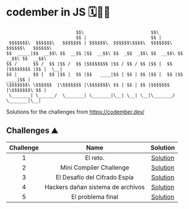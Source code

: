 # codember in JS 🗓️🧑‍💻


```
                          $$\                         $$\                           
                          $$ |                        $$ |                          
 $$$$$$$\  $$$$$$\   $$$$$$$ | $$$$$$\  $$$$$$\$$$$\  $$$$$$$\   $$$$$$\   $$$$$$\  
$$  _____|$$  __$$\ $$  __$$ |$$  __$$\ $$  _$$  _$$\ $$  __$$\ $$  __$$\ $$  __$$\ 
$$ /      $$ /  $$ |$$ /  $$ |$$$$$$$$ |$$ / $$ / $$ |$$ |  $$ |$$$$$$$$ |$$ |  \__|
$$ |      $$ |  $$ |$$ |  $$ |$$   ____|$$ | $$ | $$ |$$ |  $$ |$$   ____|$$ |      
\$$$$$$$\ \$$$$$$  |\$$$$$$$ |\$$$$$$$\ $$ | $$ | $$ |$$$$$$$  |\$$$$$$$\ $$ |      
 \_______| \______/  \_______| \_______|\__| \__| \__|\_______/  \_______|\__|
```

Solutions for the challenges from https://codember.dev/

## Challenges ⛰️

| Challenge | Name                                         | Solution                           |
| :-------: | :------------------------------------------: | :--------------------------------: |
| 1         | El reto.                                     | [Solution](./challenge01/index.js) |
| 2         | Mini Compiler Challenge                      | [Solution](./challenge02/index.js) |
| 3         | El Desafío del Cifrado Espía                 | [Solution](./challenge03/index.js) |
| 4         | Hackers dañan sistema de archivos            | [Solution](./challenge04/index.js) |
| 5         | El problema final                            | [Solution](./challenge05/index.js) |